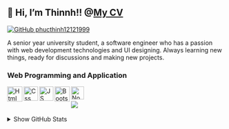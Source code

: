 ## 👋 Hi, I’m Thinnh!! @[My CV](https://phucthinh12121999.github.io/thinh-cv/)

[![GitHub phucthinh12121999](https://img.shields.io/github/followers/phucthinh12121999?label=follow&style=social)](https://github.com/phucthinh12121999)

A senior year university student, a software engineer who has a passion with web development technologies and UI designing. Always learning new things, ready for discussions and making new projects.

### Web Programming and Application
<img align="left" alt="Html" width="35px" src="https://upload.wikimedia.org/wikipedia/commons/thumb/3/38/HTML5_Badge.svg/600px-HTML5_Badge.svg.png" />
<img align="left" alt="Css" width="33px" src="https://www.pngix.com/pngfile/big/193-1937198_image-result-for-css3-icon-css-logo-transparent.png" />
<img align="left" alt="JS" width="33px" src="https://cdn.iconscout.com/icon/free/png-512/javascript-2752148-2284965.png" />
<img align="left" alt="Bootstrap" width="35px" src="https://seeklogo.com/images/B/bootstrap-logo-3C30FB2A16-seeklogo.com.png" />
<img align="left" alt="NodeJS" width="30px" src="https://swellaby.gallerycdn.vsassets.io/extensions/swellaby/node-pack/0.1.16/1593406607477/Microsoft.VisualStudio.Services.Icons.Default" />
<br/><br/>
<div><img align="center" src="https://github-readme-stats.vercel.app/api/top-langs/?username=phucthinh12121999&layout=compact&hide=html" /></div>
<br />
<details>
  <summary>Show GitHub Stats</summary>
  <img align="left" alt="My Github Stats" src="https://github-readme-stats.vercel.app/api?username=phucthinh12121999&count_private=true&include_all_commits=true&theme=radical" />
</details>
